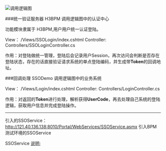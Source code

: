 ﻿![调用逻辑图](https://upload-images.jianshu.io/upload_images/855297-3aa9a94be43696da.png?imageMogr2/auto-orient/strip%7CimageView2/2/w/1240)

###统一验证服务器  H3BPM
调用逻辑图中的认证中心

功能模块隶属于 H3BPM,用户用户统一认证登陆。

View： /Views/SSOLogin/index.cshtml
Controller:  Controllers/SSOLoginController.cs

作用：对登陆做统一管理，登陆后会记录用户Session，再次访问会判断是否存在登陆状态，存在的话直接验证请求系统的单点登陆编码，并生成带**Token**的回调地址。

###回调处理  SSODemo
调用逻辑图中的业务系统

View： /Views/Login/index.cshtml
Controller:  Controllers/LoginController.cs

作用：对返回的**Token**进行处理，解析获得**UserCode**，再去处理自己系统的登陆逻辑，获取用户信息并完成登陆操作。

***

引入的SSOService：http://121.40.136.138:8010/Portal/WebServices/SSOService.asmx
引入BPM 测试环境的SSOService

SSOService [说明](http://wiki.h3yun.com/);